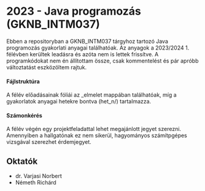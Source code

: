 # 2023 - Java programozás (GKNB_INTM037)
Ebben a repositoryban a GKNB_INTM037 tárgyhoz tartozó Java programozás gyakorlati 
anyagai találhatóak. Az anyagok a 2023/2024 1. félévben kerültek leadásra és azóta 
nem is lettek frissítve. A programkódokat nem én állítottam össze, csak kommentelést 
és pár apróbb változtatást eszközöltem rajtuk.

#### Fájlstruktúra
A félév előadásainak fóliái az _elmelet mappában találhatóak, míg a gyakorlatok anyagai hetekre bontva (het_n/) tartalmazza.

#### Számonkérés
A félév végén egy projektfeladattal lehet megajánlott jegyet szerezni. Amennyiben a hallgatónak ez nem sikerül, hagyományos számítpgépes vizsgával szerezhet érdemjegyet.

## Oktatók
- dr. Varjasi Norbert
- Németh Richárd
